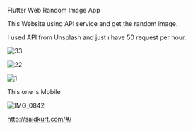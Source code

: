 Flutter Web Random Image App

This Website using API service and get the random image.

I used API from Unsplash and just ı have 50 request per hour.


![33](https://user-images.githubusercontent.com/65916854/114261958-e98fad80-99e5-11eb-800f-9ceef814f00f.JPG)


![22](https://user-images.githubusercontent.com/65916854/114261955-e5fc2680-99e5-11eb-8dba-4140b786508c.JPG)



![1](https://user-images.githubusercontent.com/65916854/114261777-2f984180-99e5-11eb-8c1b-3c687d47ef3f.JPG)


This one is Mobile


![IMG_0842](https://user-images.githubusercontent.com/65916854/114261961-f01e2500-99e5-11eb-9a0e-8f31441c9cd4.PNG)


http://saidkurt.com/#/
